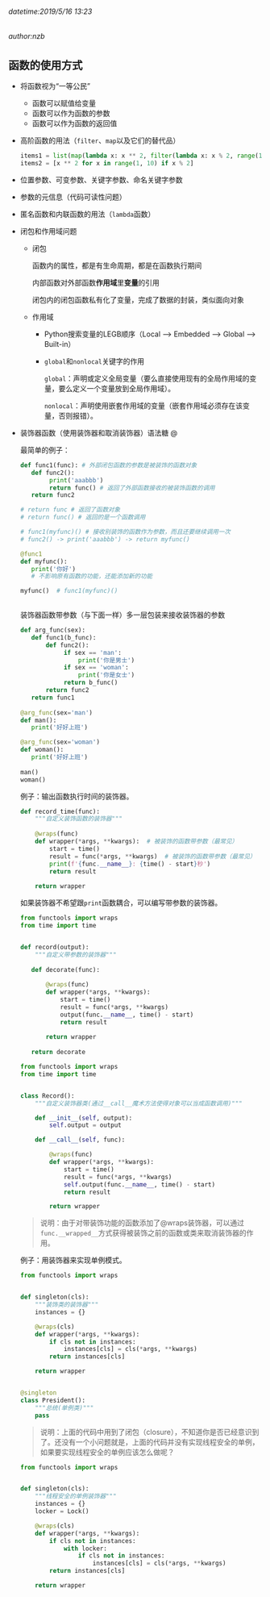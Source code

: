 ###### datetime:2019/5/16 13:23
###### author:nzb

## 函数的使用方式

   - 将函数视为“一等公民”

     - 函数可以赋值给变量
     - 函数可以作为函数的参数
     - 函数可以作为函数的返回值

   - 高阶函数的用法（`filter`、`map`以及它们的替代品）

     ```Python
     items1 = list(map(lambda x: x ** 2, filter(lambda x: x % 2, range(1, 10))))
     items2 = [x ** 2 for x in range(1, 10) if x % 2]
     ```

   - 位置参数、可变参数、关键字参数、命名关键字参数

   - 参数的元信息（代码可读性问题）

   - 匿名函数和内联函数的用法（`lambda`函数）

   - 闭包和作用域问题
   
     - 闭包
     
        函数内的属性，都是有生命周期，都是在函数执行期间
        
        内部函数对外部函数**作用域**里**变量**的引用
        
        闭包内的闭包函数私有化了变量，完成了数据的封装，类似面向对象
        
     - 作用域
     
         - Python搜索变量的LEGB顺序（Local --> Embedded --> Global --> Built-in）
    
         - `global`和`nonlocal`关键字的作用
    
           `global`：声明或定义全局变量（要么直接使用现有的全局作用域的变量，要么定义一个变量放到全局作用域）。
    
           `nonlocal`：声明使用嵌套作用域的变量（嵌套作用域必须存在该变量，否则报错）。

   - 装饰器函数（使用装饰器和取消装饰器）语法糖 @
     
     最简单的例子：
     
     ```python
     def func1(func): # 外部闭包函数的参数是被装饰的函数对象
        def func2():
             print('aaabbb')
             return func() # 返回了外部函数接收的被装饰函数的调用
        return func2
     
     # return func # 返回了函数对象
     # return func() # 返回的是一个函数调用

     # func1(myfunc)() # 接收别装饰的函数作为参数，而且还要继续调用一次
     # func2() -> print('aaabbb') -> return myfunc()
     
     @func1
     def myfunc():
        print('你好')
        # 不影响原有函数的功能，还能添加新的功能
     
     myfunc()  # func1(myfunc)()
   
     ```
     
     装饰器函数带参数（与下面一样）多一层包装来接收装饰器的参数
     
     ```python
     def arg_func(sex):
        def func1(b_func):
            def func2():
                 if sex == 'man':
                     print('你是男士')
                 if sex == 'woman':
                     print('你是女士')
                 return b_func()
            return func2
        return func1
    
     @arg_func(sex='man') 
     def man():
        print('好好上班')
     
     @arg_func(sex='woman')
     def woman():
        print('好好上班')
   
     man()
     woman()
     ```
     
     例子：输出函数执行时间的装饰器。

     ```Python
     def record_time(func):
         """自定义装饰函数的装饰器"""
         
         @wraps(func)
         def wrapper(*args, **kwargs):  # 被装饰的函数带参数（最常见）
             start = time()
             result = func(*args, **kwargs)  # 被装饰的函数带参数（最常见）
             print(f'{func.__name__}: {time() - start}秒')
             return result
             
         return wrapper
     ```

     如果装饰器不希望跟`print`函数耦合，可以编写带参数的装饰器。

     ```Python
     from functools import wraps
     from time import time
     
     
     def record(output):
         """自定义带参数的装饰器"""
     	
     	def decorate(func):
     		
     		@wraps(func)
     		def wrapper(*args, **kwargs):
     			start = time()
     			result = func(*args, **kwargs)
     			output(func.__name__, time() - start)
     			return result
                 
     		return wrapper
     	
     	return decorate
     ```

     ```Python
     from functools import wraps
     from time import time
     
     
     class Record():
         """自定义装饰器类(通过__call__魔术方法使得对象可以当成函数调用)"""
     
         def __init__(self, output):
             self.output = output
     
         def __call__(self, func):
     
             @wraps(func)
             def wrapper(*args, **kwargs):
                 start = time()
                 result = func(*args, **kwargs)
                 self.output(func.__name__, time() - start)
                 return result
     
             return wrapper
     ```

     > 说明：由于对带装饰功能的函数添加了@wraps装饰器，可以通过`func.__wrapped__`方式获得被装饰之前的函数或类来取消装饰器的作用。

     例子：用装饰器来实现单例模式。

     ```Python
     from functools import wraps
     
     
     def singleton(cls):
         """装饰类的装饰器"""
         instances = {}
     
         @wraps(cls)
         def wrapper(*args, **kwargs):
             if cls not in instances:
                 instances[cls] = cls(*args, **kwargs)
             return instances[cls]
     
         return wrapper
     
     
     @singleton
     class President():
         """总统(单例类)"""
         pass
     ```

     > 说明：上面的代码中用到了闭包（closure），不知道你是否已经意识到了。还没有一个小问题就是，上面的代码并没有实现线程安全的单例，如果要实现线程安全的单例应该怎么做呢？

     ```Python
     from functools import wraps
     
     
     def singleton(cls):
         """线程安全的单例装饰器"""
         instances = {}
         locker = Lock()
     
         @wraps(cls)
         def wrapper(*args, **kwargs):
             if cls not in instances:
                 with locker:
                     if cls not in instances:
                         instances[cls] = cls(*args, **kwargs)
             return instances[cls]
     
         return wrapper
     ```

